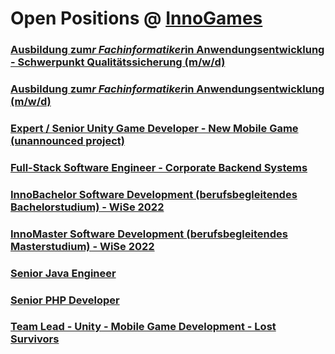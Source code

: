 # Open Positions @ [InnoGames](https://www.innogames.com/career/detail/job?s=github_jobs_repo)

### [Ausbildung zum*r Fachinformatiker*in Anwendungsentwicklung - Schwerpunkt Qualitätssicherung \(m/w/d\)](ausbildung-zum-r-fachinformatiker-in-anwendungsentwicklung-schwerpunkt-qualitätssicherung-m-w-d.md)
### [Ausbildung zum*r Fachinformatiker*in Anwendungsentwicklung \(m/w/d\)](ausbildung-zum-r-fachinformatiker-in-anwendungsentwicklung-m-w-d.md)
### [Expert / Senior Unity Game Developer - New Mobile Game \(unannounced project\)](expert-senior-unity-game-developer-new-mobile-game-unannounced-project.md)
### [Full-Stack Software Engineer - Corporate Backend Systems](full-stack-software-engineer-corporate-backend-systems.md)
### [InnoBachelor Software Development \(berufsbegleitendes Bachelorstudium\) - WiSe 2022](innobachelor-software-development-berufsbegleitendes-bachelorstudium-wise-2022.md)
### [InnoMaster Software Development \(berufsbegleitendes Masterstudium\) - WiSe 2022](innomaster-software-development-berufsbegleitendes-masterstudium-wise-2022.md)
### [Senior Java Engineer](senior-java-engineer.md)
### [Senior PHP Developer](senior-php-developer.md)
### [Team Lead - Unity - Mobile Game Development - Lost Survivors](team-lead-unity-mobile-game-development-lost-survivors.md)
